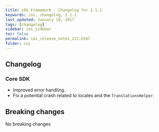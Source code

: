 ```yaml
---
title: iOS Framework - Changelog for 2.1.1
keywords: ios, changelog, 2.1.1
last_updated: January 19, 2017
tags: [changelog]
sidebar: ios_sidebar
toc: false
permalink: ios_release_notes_211.html
folder: ios
---
```


## Changelog

### Core SDK

- Improved error handling.
- Fix a potential crash related to locales and the `TranslationsHelper`.

## Breaking changes

No breaking changes